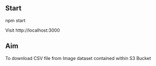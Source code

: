 ## **Start**

npm start

Visit http://localhost:3000

## **Aim**

To download CSV file from Image dataset contained within S3 Bucket


